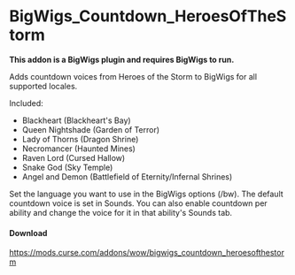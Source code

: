 # BigWigs_Countdown_HeroesOfTheStorm

**This addon is a BigWigs plugin and requires BigWigs to run.**

Adds countdown voices from Heroes of the Storm to BigWigs for all supported locales.

Included:

- Blackheart (Blackheart's Bay)
- Queen Nightshade (Garden of Terror)
- Lady of Thorns (Dragon Shrine)
- Necromancer (Haunted Mines)
- Raven Lord (Cursed Hallow)
- Snake God (Sky Temple)
- Angel and Demon (Battlefield of Eternity/Infernal Shrines)

Set the language you want to use in the BigWigs options (/bw). The default countdown voice is set in Sounds. You can also enable countdown per ability and change the voice for it in that ability's Sounds tab.

#### Download
https://mods.curse.com/addons/wow/bigwigs_countdown_heroesofthestorm
